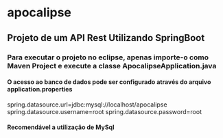 # apocalipse

## Projeto de um API Rest Utilizando SpringBoot

### Para executar o projeto no eclipse, apenas importe-o como Maven Project e execute a classe ApocalipseApplication.java

#### O acesso ao banco de dados pode ser configurado através do arquivo application.properties

spring.datasource.url=jdbc:mysql://localhost/apocalipse
spring.datasource.username=root
spring.datasource.password=root

#### Recomendável a utilização de MySql